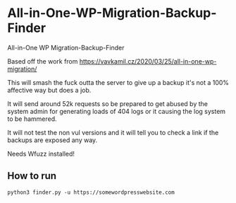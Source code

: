 # All-in-One-WP-Migration-Backup-Finder
All-in-One WP Migration-Backup-Finder

Based off the work from https://vavkamil.cz/2020/03/25/all-in-one-wp-migration/

This will smash the fuck outta the server to give up a backup it's not a 100% affective way but does a job.

It will send around 52k requests so be prepared to get abused by the system admin for generating loads of 404 logs or it causing the log system to be hammered.

It will not test the non vul versions and it will tell you to check a link if the backups are exposed any way.


Needs Wfuzz installed!

How to run
---

```
python3 finder.py -u https://somewordpresswebsite.com
```
